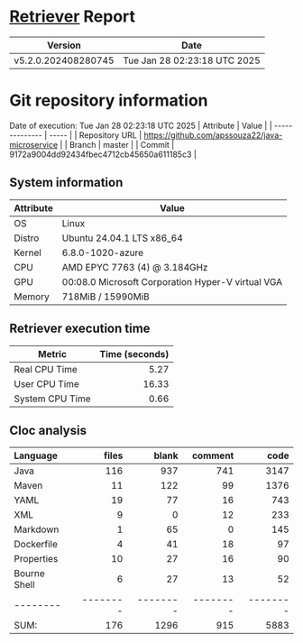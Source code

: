 # [Retriever](https://github.com/PalladioSimulator/Palladio-ReverseEngineering-Retriever) Report
| Version | Date |
| ------- | ---- |
| v5.2.0.202408280745 | Tue Jan 28 02:23:18 UTC 2025 |

# Git repository information
Date of execution: Tue Jan 28 02:23:18 UTC 2025
|    Attribute   | Value |
| -------------- | ----- |
| Repository URL | https://github.com/apssouza22/java-microservice |
| Branch         | master |
| Commit         | 9172a9004dd92434fbec4712cb45650a611185c3 |


## System information
| Attribute | Value |
| --------- | ----- |
| OS | Linux  |
| Distro | Ubuntu 24.04.1 LTS x86_64  |
| Kernel | 6.8.0-1020-azure  |
| CPU | AMD EPYC 7763 (4) @ 3.184GHz  |
| GPU | 00:08.0 Microsoft Corporation Hyper-V virtual VGA  |
| Memory | 718MiB / 15990MiB  |

## Retriever execution time
| Metric | Time (seconds) |
| --- | ---: |
| Real CPU Time | 5.27 |
| User CPU Time | 16.33 |
| System CPU Time | 0.66 |
<!--
Explainations:
- __Real CPU Time__: actual time the command has run (can be less than total time spent in user and system mode for multi-threaded processes)
- __User CPU Time__: time the command has spent running in user mode
- __System CPU Time__: time the command has spent running in system or kernel mode
-->

## Cloc analysis

Language|files|blank|comment|code
:-------|-------:|-------:|-------:|-------:
Java|116|937|741|3147
Maven|11|122|99|1376
YAML|19|77|16|743
XML|9|0|12|233
Markdown|1|65|0|145
Dockerfile|4|41|18|97
Properties|10|27|16|90
Bourne Shell|6|27|13|52
--------|--------|--------|--------|--------
SUM:|176|1296|915|5883
